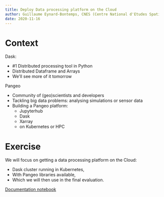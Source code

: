 ```yaml
---
title: Deploy Data processing platform on the Cloud
author: Guillaume Eynard-Bontemps, CNES (Centre National d'Etudes Spatiales - French Space Agency)
date: 2020-11-16
---
```


# Context

Dask:
- #1 Distributed processing tool in Python
- Distributed Dataframe and Arrays
- We'll see more of it tomorrow

Pangeo
- Community of (geo)scientists and developers
- Tackling big data problems: analysing simulations or sensor data
- Building a Pangeo platform:
  - Jupyterhub
  - Dask
  - Xarray
  - on Kubernetes or HPC

# Exercise

We will focus on getting a data processing platform on the Cloud:
- Dask cluster running in Kubernetes, 
- With Pangeo libraries available,
- Which we will then use in the final evaluation.

[Documentation notebook](https://github.com/SupaeroDataScience/OBD/blob/master/notebooks/Kubernetes_Daskhub.ipynb)
